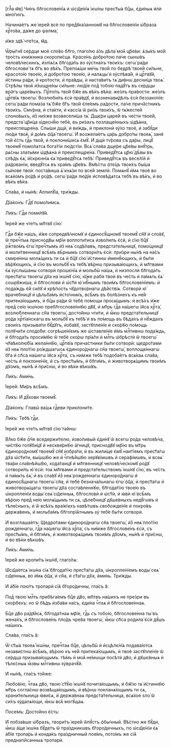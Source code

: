 [глⷡ҇а м҃в] Чи́нъ бл҃гослове́нїѧ и҆ ѡ҆сщ҃е́нїѧ і҆кѡ́ны прест҃ы́ѧ бцⷣы, є҆ди́ныѧ
и҆лѝ мно́гихъ.

Начина́етъ же і҆ере́й всѐ по пред̾ꙋка́занномꙋ на бл҃гослове́нїи ѡ҆́браза
хрⷭ҇то́ва, да́же до ѱалма̀,

и҆́же здѣ̀ чте́тсѧ, м҃д.

Ѿры́гнꙋ се́рдце моѐ сло́во бл҃го, глаго́лю а҆́зъ дѣла̀ моѧ̑ цр҃е́ви: ѧ҆зы́къ
мо́й тро́сть кни́жника скоропи́сца. Красе́нъ добро́тою па́че сынѡ́въ
человѣ́ческихъ, и҆злїѧ́сѧ бл҃года́ть во ᲂу҆стна́хъ твои́хъ: сегѡ̀ ра́ди
бл҃гослови́ тѧ бг҃ъ во вѣ́къ. Препоѧ́ши ме́чь тво́й по бедрѣ̀ твое́й си́льне,
красото́ю твое́ю, и҆ добро́тою твое́ю, и҆ налѧцы̀ и҆ ᲂу҆спѣва́й, и҆ црⷭ҇твꙋй,
и҆́стины ра́ди, и҆ кро́тости, и҆ пра́вды, и҆ наста́витъ тѧ̀ ди́внѡ десни́ца
твоѧ̀. Стрѣ́лы твоѧ̑ и҆з̾ѡщре́ны си́льне: лю́дїе под̾ тобо́ю падꙋ́тъ въ се́рдцы
вра̑гъ царе́выхъ. Прⷭ҇то́лъ тво́й бж҃е въ вѣ́къ вѣ́ка: же́злъ пра́вости: же́злъ
црⷭ҇твїѧ твоегѡ̀. Возлюби́лъ є҆сѝ пра́вдꙋ, и҆ возненави́дѣлъ є҆сѝ беззако́нїе:
сегѡ̀ ра́ди пома́за тѧ̀ бж҃е бг҃ъ тво́й є҆ле́емъ ра́дости, па́че прича̑стникъ
твои́хъ. Смѵ́рна, и҆ ста́кти, и҆ кассі́а ѿ ри́зъ твои́хъ, ѿ тѧ́жестей
слоно́выхъ, и҆з̾ ни́хже возвесели́ша тѧ̀. Дщє́ри царе́й въ че́сти твое́й,
предста̀ цр҃и́ца ѡ҆деснꙋ́ю тебѐ, въ ри́захъ позлаще́нныхъ ѡ҆дѣ́ѧна,
преиспещре́на. Слы́ши дщѝ, и҆ ви́ждь, и҆ приклонѝ ᲂу҆́хо твоѐ, и҆ забꙋ́ди лю́ди
твоѧ̑, и҆ до́мъ ѻ҆ц҃а̀ твоегѡ̀. И҆ возжела́етъ ца́рь добро́ты твоеѧ̀, занѐ то́й
є҆́сть гдⷭ҇ь тво́й, и҆ поклони́шисѧ є҆мꙋ̀. И҆ дщѝ тѵ́рова съ да́ры, лицꙋ̀
твоемꙋ̀ помо́лѧтсѧ бога́тїи лю́дстїи. Всѧ̀ сла́ва дще́ре цр҃е́вы внꙋ́трь, рѧ́сны
златы́ми ѡ҆дѣ́ѧна и҆ преиспещре́на. Приведꙋ́тсѧ цр҃ю̀ дѣ̑вы въ слѣ́дъ є҆ѧ̀,
и҆́скрєннїѧ є҆ѧ̀ приведꙋ́тсѧ тебѣ̀: Приведꙋ́тсѧ въ весе́лїй и҆ ра́дованїи,
введꙋ́тсѧ въ хра́мъ цр҃е́въ. Вмѣ́стѡ ѻ҆тє́цъ твои́хъ бы́ша сы́нове твоѝ:
поста́виша ѧ҆̀ кнѧ́зи по все́й землѝ. Помѧнꙋ̀ и҆́мѧ твоѐ во всѧ́комъ ро́дѣ и҆
ро́дѣ. сегѡ̀ ра́ди лю́дїе и҆сповѣ́дѧтсѧ тебѣ̀ въ вѣ́къ, и҆ во вѣ́къ вѣ́ка.

Сла́ва, и҆ ны́нѣ: А҆ллилꙋ́їа, три́жды.

Дїа́конъ: Гдⷭ҇ꙋ помо́лимсѧ.

Ли́къ: Гдⷭ҇и поми́лꙋй.

І҆ере́й же чте́тъ мл҃твꙋ сїю̀:

Гдⷭ҇и бж҃е на́шъ, и҆́же сопредвѣ́чномꙋ и҆ є҆диносꙋ́щномꙋ твоемꙋ̀ сн҃ꙋ и҆
сло́вꙋ, ѿ пречⷭ҇тыѧ приснодв҃ы мр҃і́и воплоти́тисѧ и҆зво́лилъ є҆сѝ, и҆ сїю̀ бцⷣꙋ
ржⷭ҇тво́мъ є҆гѡ̀ пречⷭ҇тымъ и҆з̾ неѧ̀ содѣ́лавъ, предста́тельницꙋ, помо́щницꙋ и҆
моли́твенницꙋ всѣ̑мъ вѣ̑рнымъ сотвори́лъ є҆сѝ: при́зри ны́нѣ на на́съ смире́ннѡ
молѧ́щихъ ти сѧ и҆ бцⷣꙋ сїю̀ и҆́стиннѡ и҆менꙋ́ющихъ, и҆ бы́ти вѣ́рꙋющихъ, и҆
сїю̀ въ мольбꙋ̀ къ тебѣ̀ вѣ́рнѡ призыва́ющихъ, и҆ мл҃твами є҆ѧ̀ ᲂу҆слы́шаны
сотворѝ прошє́нїѧ и҆ мольбы̑ на́шѧ, и҆ низпослѝ бл҃года́ть прест҃а́гѡ твоегѡ̀
дх҃а на і҆кѡ́нꙋ сїю̀, ю҆́же рабѝ твоѝ въ че́сть и҆ па́мѧть є҆ѧ̀ соѡрꙋжи́ша, и҆
бл҃гословѝ и҆ ѡ҆ст҃ѝ ю҆̀ нбⷭ҇нымъ твои́мъ бл҃гослове́нїемъ: и҆ пода́ждь є҆́й
си́лꙋ и҆ крѣ́пость чꙋдотво́рнагѡ дѣ́йствїѧ. Сотворѝ ю҆̀ враче́бницꙋ и҆ цѣльба́мъ
и҆сто́чникъ, всѣ̑мъ въ болѣ́знехъ къ не́й притека́ющымъ, и҆ бцⷣы ра́ди ѿ тебѐ
по́мощи просѧ́щымъ: и҆ всѣ́хъ и҆́же пред̾ се́ю і҆кѡ́ною пребл҃гослове́ннꙋю дв҃ꙋ,
и҆ мт҃рь гдⷭ҇а на́шегѡ і҆и҃са хрⷭ҇та̀, возлю́бленнагѡ сн҃а твоегѡ̀, досто́йнѡ
чти́ти, и҆ ꙗ҆́кѡ предста́тельницꙋ ро́да хрⷭ҇тїа́нскагѡ въ мольбꙋ̀ къ тебѣ̀ и҆ въ
по́мощь въ бѣда́хъ и҆ нꙋ́ждахъ свои́хъ призыва́ти бꙋ́дꙋтъ, и҆зба́вꙋ,
застꙋпле́нїе и҆ ско́рꙋю по́мощь полꙋчи́ти сподо́би: согрѣше́нїємъ же
ѡ҆ставле́нїе и҆̀мъ млⷭ҇тивнѡ пода́ждь, и҆ бл҃года́ть проси́мꙋю ѿ тебѐ ско́рѡ
прїѧ́ти и҆ млⷭ҇ть ѡ҆брѣстѝ ѿ твоегѡ̀ чл҃вѣколю́бїѧ жела́ннꙋю, црⷭ҇твїѧ
прича́стники бы́ти сотворѝ: щедро́тами и҆з̾ неѧ̀ пло́тїю ро́ждшагѡсѧ
є҆диноро́днагѡ сн҃а твоегѡ̀, воплоще́ннагѡ бг҃а и҆ сп҃са на́шегѡ і҆и҃са хрⷭ҇та̀,
съ ни́мже тебѣ̀ подоба́етъ всѧ́каѧ сла́ва, че́сть и҆ поклоне́нїе, и҆ съ
прест҃ы́мъ, и҆ бл҃ги́мъ, и҆ животворѧ́щимъ твои́мъ дх҃омъ, ны́нѣ и҆ при́снѡ, и҆
во вѣ́ки вѣкѡ́въ.

Ли́къ: А҆ми́нь.

І҆ере́й: Ми́ръ всѣ̑мъ.

Ли́къ: И҆ дꙋ́хови твоемꙋ̀.

Дїа́конъ: Главы̑ ва́шѧ гдⷭ҇еви приклони́те.

Ли́къ: Тебѣ̀ гдⷭ҇и.

І҆ере́й же чте́тъ мл҃твꙋ сїю̀ та́йнѡ:

Влⷣко бж҃е ѻ҆́ч҃е вседержи́телю, и҆зво́ливый є҆ди́нꙋ ѿ всегѡ̀ ро́да человѣ́ча,
чи́стꙋю голꙋби́цꙋ и҆ нескве́рнꙋю а҆́гницꙋ, приснодв҃ꙋ мр҃і́ю въ мт҃рь
є҆диноро́дномꙋ твоемꙋ̀ сн҃ꙋ и҆збра́ти, и҆ въ жили́ще є҆мꙋ̀ наи́тїемъ прест҃а́гѡ
дх҃а ѡ҆ст҃и́ти, вы́шшꙋю же и҆ чⷭ҇тнѣ́йшꙋю херꙋві́мѡвъ и҆ серафі́мѡвъ, и҆ всеѧ̀
тва́ри сла́внѣйшꙋю, хода́таицꙋ и҆ мл҃твенницꙋ человѣ́ческомꙋ ро́дꙋ сотвори́лъ
ю҆̀ є҆сѝ: тоѧ̀ мл҃твами и҆ предста́тельствомъ і҆кѡ́нꙋ сїю̀, въ че́сть и҆ па́мѧть
є҆ѧ̀, и҆ въ сла́вꙋ и҆з̾ неѧ̀ рожде́ннагѡ є҆диноро́днагѡ и҆ є҆диносꙋ́щнагѡ
твоегѡ̀ сн҃а, и҆ тебѐ безнача́льнагѡ є҆гѡ̀ ѻ҆ц҃а̀, и҆ прест҃а́гѡ и҆
животворѧ́щагѡ твоегѡ̀ дх҃а соста́вленнꙋю, бл҃года́тїю твое́ю въ ѡ҆кропле́нїи
воды̀ сеѧ̀ сщ҃е́нныѧ, бл҃гословѝ и҆ ѡ҆ст҃ѝ, и҆ ꙗ҆вѝ ю҆̀ всѣ̑мъ вѣ́рою пред̾ не́ю
молѧ́щымъ ти сѧ, цѣле́бницꙋ дꙋше́вныхъ недꙋ́гѡвъ и҆ тѣле́сныхъ, и҆ ѿ всѣ́хъ
вра́жїихъ навѣ́тѡвъ свобожде́нїе и҆ покро́въ держа́венъ, и҆ мольба́мъ
бл҃гопрїѧ̑тнымъ ᲂу҆ тебѐ бы́ти сотворѝ.

И҆ возглаша́етъ: Щедро́тами є҆диноро́днагѡ сн҃а твоегѡ̀, и҆з̾ неѧ̀ пло́тїю
рожде́ннагѡ, гдⷭ҇а на́шегѡ і҆и҃са хрⷭ҇та̀, съ ни́мже бл҃гослове́нъ є҆сѝ, съ
прест҃ы́мъ, и҆ бл҃ги́мъ, и҆ животворѧ́щимъ твои́мъ дх҃омъ, ны́нѣ и҆ при́снѡ, и҆
во вѣ́ки вѣкѡ́въ.

Ли́къ: А҆ми́нь.

І҆ере́й же кропи́тъ і҆кѡ́нꙋ, глаго́лѧ:

Ѡ҆сщ҃а́етсѧ і҆кѡ́на сїѧ̀ бл҃года́тїю прест҃а́гѡ дх҃а, ѡ҆кропле́нїемъ воды̀ сеѧ̀
сщ҃е́нныѧ, во и҆́мѧ ѻ҆ц҃а̀, и҆ сн҃а, и҆ ст҃а́гѡ дх҃а, а҆ми́нь. Три́жды.

И҆ а҆́бїе пою́тъ тропарѝ сїѧ̑ бг҃оро́дичны, гла́съ а҃:

Под̾ твою̀ млⷭ҇ть прибѣга́емъ бцⷣе дв҃о, мл҃твъ на́шихъ не пре́зри въ
ско́рбехъ: но ѿ бѣ́дъ и҆зба́ви на́съ, є҆ди́на чⷭ҇таѧ и҆ бл҃гослове́ннаѧ.

Бцⷣе дв҃о ра́дꙋйсѧ, бл҃года́тнаѧ мр҃і́е, гдⷭ҇ь съ тобо́ю, бл҃гослове́нна ты̀ въ
жена́хъ, и҆ бл҃гослове́нъ пло́дъ чре́ва твоегѡ̀, ꙗ҆́кѡ сп҃са родила̀ є҆сѝ дꙋ́шъ
на́шихъ.

Сла́ва, гла́съ а҃:

Ѿ ст҃ы́ѧ твоеѧ̀ і҆кѡ́ны, пречⷭ҇таѧ бцⷣе, цѣльбы̑ и҆ и҆сцѣлє́нїѧ подава́ютсѧ
незави́стнѡ всѣ̑мъ, вѣ́рою къ не́й притека́ющымъ, и҆ твоѐ застꙋпле́нїе ѿ се́рдца
призыва́ющымъ. тѣ́мъ и҆ моѧ̑ не́мѡщи посѣтѝ дв҃о, и҆ дꙋшє́вныѧ и҆ тѣлє́сныѧ
ꙗ҆́звы млⷭ҇тивнѡ ᲂу҆врачꙋ́й.

И҆ ны́нѣ, гла́съ то́йже:

Любо́вїю, чⷭ҇таѧ дв҃о, твою̀ ст҃ꙋ́ю і҆кѡ́нꙋ почита́ющымъ, и҆ бж҃їю тѧ̀
и҆́стиннꙋю мт҃рь согла́снѡ возвѣща́ющымъ, и҆ вѣ́рнѡ покланѧ́ющымъ ти сѧ,
храни́тельница ꙗ҆ви́сѧ, и҆ держа́внаѧ предста́тельница, всѧ́кое ѕло̀ ѿ си́хъ
ᲂу҆далѧ́ющи, ꙗ҆́кѡ всѧ̑ могꙋ́щаѧ.

Посе́мъ: Досто́йно є҆́сть:

И҆ лобза́вше ѡ҆́бразъ, твори́тъ і҆ере́й ѿпꙋ́стъ ѻ҆бы́чный. Вѣ́стно же бꙋ́ди,
ꙗ҆́кѡ а҆́ще і҆кѡ́на бꙋ́детъ ѿ пра́здникѡвъ бг҃оро́дичныхъ, по ѡ҆сщ҃е́нїи є҆ѧ̀
а҆́бїе тропа́рь и҆ конда́къ пра́здничный пое́мъ, пото́мъ же сїѧ̑ преднапи̑санныѧ
тропарѝ.

